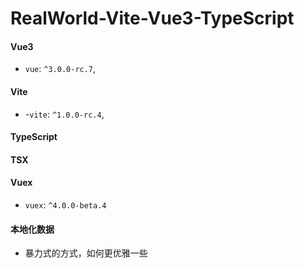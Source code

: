 # RealWorld-Vite-Vue3-TypeScript

#### Vue3

- `vue`: `^3.0.0-rc.7`,

#### Vite

- -`vite`: `^1.0.0-rc.4`,

#### TypeScript

#### TSX

#### Vuex

- `vuex`: `^4.0.0-beta.4`

#### 本地化数据

- 暴力式的方式，如何更优雅一些
